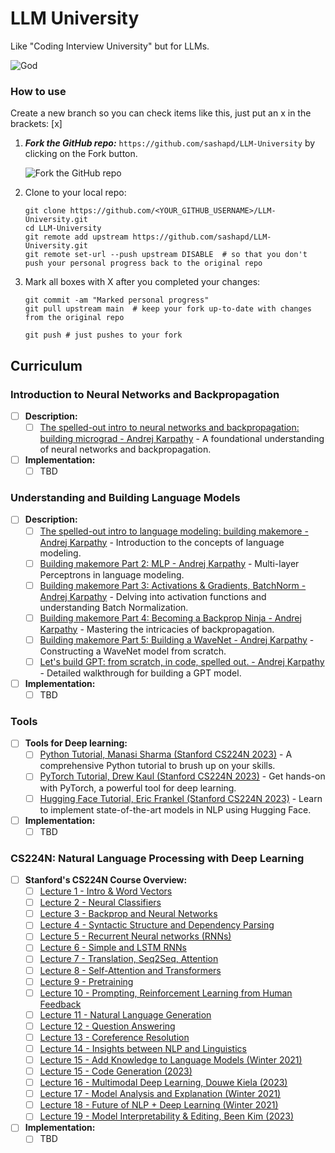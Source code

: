 # LLM University
Like "Coding Interview University" but for LLMs.

 ![God](https://karpathy.ai/assets/me_new.jpg)

### How to use

Create a new branch so you can check items like this, just put an x in the brackets: [x]

1. ***Fork the GitHub repo:*** `https://github.com/sashapd/LLM-University` by clicking on the Fork button.

    ![Fork the GitHub repo](https://d3j2pkmjtin6ou.cloudfront.net/fork-button.png)

1. Clone to your local repo:

    ```
    git clone https://github.com/<YOUR_GITHUB_USERNAME>/LLM-University.git
    cd LLM-University
    git remote add upstream https://github.com/sashapd/LLM-University.git
    git remote set-url --push upstream DISABLE  # so that you don't push your personal progress back to the original repo
    ```

1. Mark all boxes with X after you completed your changes:

    ```
    git commit -am "Marked personal progress"
    git pull upstream main  # keep your fork up-to-date with changes from the original repo
   
    git push # just pushes to your fork
    ```

## Curriculum

### Introduction to Neural Networks and Backpropagation

- [ ] **Description:**
    - [ ] [The spelled-out intro to neural networks and backpropagation: building micrograd - Andrej Karpathy](https://www.youtube.com/watch?v=VMj-3S1tku0) - A foundational understanding of neural networks and backpropagation.
- [ ] **Implementation:**
    - [ ] TBD

### Understanding and Building Language Models

- [ ] **Description:**
    - [ ] [The spelled-out intro to language modeling: building makemore - Andrej Karpathy](https://www.youtube.com/watch?v=PaCmpygFfXo) - Introduction to the concepts of language modeling.
    - [ ] [Building makemore Part 2: MLP - Andrej Karpathy](https://www.youtube.com/watch?v=TCH_1BHY58I) - Multi-layer Perceptrons in language modeling.
    - [ ] [Building makemore Part 3: Activations & Gradients, BatchNorm - Andrej Karpathy](https://www.youtube.com/watch?v=P6sfmUTpUmc) - Delving into activation functions and understanding Batch Normalization.
    - [ ] [Building makemore Part 4: Becoming a Backprop Ninja - Andrej Karpathy](https://www.youtube.com/watch?v=q8SA3rM6ckI) - Mastering the intricacies of backpropagation.
    - [ ] [Building makemore Part 5: Building a WaveNet - Andrej Karpathy](https://www.youtube.com/watch?v=t3YJ5hKiMQ0) - Constructing a WaveNet model from scratch.
    - [ ] [Let's build GPT: from scratch, in code, spelled out. - Andrej Karpathy](https://www.youtube.com/watch?v=kCc8FmEb1nY) - Detailed walkthrough for building a GPT model.
- [ ]  **Implementation:**
    - [ ] TBD

### Tools
- [ ] **Tools for Deep learning:**
    - [ ] [Python Tutorial, Manasi Sharma (Stanford CS224N 2023)](https://www.youtube.com/watch?v=8j4wpU98Q74) - A comprehensive Python tutorial to brush up on your skills.
    - [ ] [PyTorch Tutorial, Drew Kaul (Stanford CS224N 2023)](https://www.youtube.com/watch?v=Uv0AIRr3ptg) - Get hands-on with PyTorch, a powerful tool for deep learning.
    - [ ] [Hugging Face Tutorial, Eric Frankel (Stanford CS224N 2023)](https://www.youtube.com/watch?v=b80by3Xk_A8) - Learn to implement state-of-the-art models in NLP using Hugging Face.
- [ ] **Implementation:**
    - [ ] TBD

### CS224N: Natural Language Processing with Deep Learning

- [ ] **Stanford's CS224N Course Overview:**
    - [ ] [Lecture 1 - Intro & Word Vectors](https://www.youtube.com/watch?v=rmVRLeJRkl4)
    - [ ] [Lecture 2 - Neural Classifiers](https://www.youtube.com/watch?v=gqaHkPEZAew)
    - [ ] [Lecture 3 - Backprop and Neural Networks](https://www.youtube.com/watch?v=X0Jw4kgaFlg)
    - [ ] [Lecture 4 - Syntactic Structure and Dependency Parsing](https://www.youtube.com/watch?v=PSGIodTN3KE)
    - [ ] [Lecture 5 - Recurrent Neural networks (RNNs)](https://www.youtube.com/watch?v=PLryWeHPcBs)
    - [ ] [Lecture 6 - Simple and LSTM RNNs](https://www.youtube.com/watch?v=0LixFSa7yts)
    - [ ] [Lecture 7 - Translation, Seq2Seq, Attention](https://www.youtube.com/watch?v=wzfWHP6SXxY)
    - [ ] [Lecture 8 - Self-Attention and Transformers](https://www.youtube.com/watch?v=LWMzyfvuehA)
    - [ ] [Lecture 9 - Pretraining](https://www.youtube.com/watch?v=DGfCRXuNA2w)
    - [ ] [Lecture 10 - Prompting, Reinforcement Learning from Human Feedback](https://www.youtube.com/watch?v=SXpJ9EmG3s4)
    - [ ] [Lecture 11 - Natural Language Generation](https://www.youtube.com/watch?v=N9L32bFieEY)
    - [ ] [Lecture 12 - Question Answering](https://www.youtube.com/watch?v=NcqfHa0_YmU)
    - [ ] [Lecture 13 - Coreference Resolution](https://www.youtube.com/watch?v=FFRnDRcbQQU)
    - [ ] [Lecture 14 - Insights between NLP and Linguistics](https://www.youtube.com/watch?v=NvIWF82Fw4E)
    - [ ] [Lecture 15 - Add Knowledge to Language Models (Winter 2021)](https://www.youtube.com/watch?v=y68RJVfGoto)
    - [ ] [Lecture 15 - Code Generation (2023)](https://www.youtube.com/watch?v=JlK46EzImM8)
    - [ ] [Lecture 16 - Multimodal Deep Learning, Douwe Kiela (2023)](https://www.youtube.com/watch?v=5vfIT5LOkR0)
    - [ ] [Lecture 17 - Model Analysis and Explanation (Winter 2021)](https://www.youtube.com/watch?v=f_qmSSBWV_E)
    - [ ] [Lecture 18 - Future of NLP + Deep Learning (Winter 2021)](https://www.youtube.com/watch?v=2t7Q9WVUaf8)
    - [ ] [Lecture 19 - Model Interpretability & Editing, Been Kim (2023)](https://www.youtube.com/watch?v=cd3pRpEtjLs)
- [ ] **Implementation:**
    - [ ] TBD
